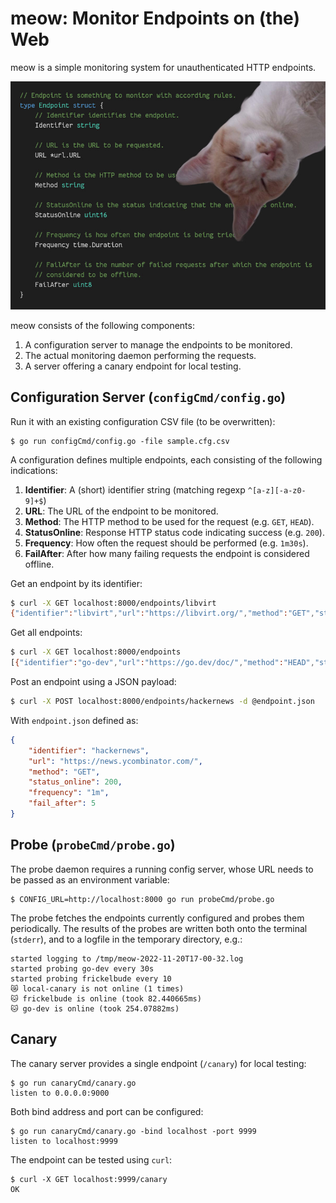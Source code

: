 # meow: Monitor Endpoints on (the) Web

meow is a simple monitoring system for unauthenticated HTTP endpoints.

![Monitoring Murzik](assets/meow.jpg)

meow consists of the following components:

1. A configuration server to manage the endpoints to be monitored.
2. The actual monitoring daemon performing the requests.
3. A server offering a canary endpoint for local testing.

## Configuration Server (`configCmd/config.go`)

Run it with an existing configuration CSV file (to be overwritten):

    $ go run configCmd/config.go -file sample.cfg.csv

A configuration defines multiple endpoints, each consisting of the following
indications:

1. **Identifier**: A (short) identifier string (matching regexp `^[a-z][-a-z0-9]+$`)
2. **URL**: The URL of the endpoint to be monitored.
3. **Method**: The HTTP method to be used for the request (e.g. `GET`, `HEAD`).
4. **StatusOnline**: Response HTTP status code indicating success (e.g. `200`).
5. **Frequency**: How often the request should be performed (e.g. `1m30s`).
6. **FailAfter**: After how many failing requests the endpoint is considered offline.

Get an endpoint by its identifier:

```bash
$ curl -X GET localhost:8000/endpoints/libvirt
{"identifier":"libvirt","url":"https://libvirt.org/","method":"GET","status_online":200,"frequency":"1m0s","fail_after":5}
```

Get all endpoints:

```bash
$ curl -X GET localhost:8000/endpoints
[{"identifier":"go-dev","url":"https://go.dev/doc/","method":"HEAD","status_online":200,"frequency":"5m0s","fail_after":1},{"identifier":"libvirt","url":"https://libvirt.org/","method":"GET","status_online":200,"frequency":"1m0s","fail_after":5},{"identifier":"frickelbude","url":"https://code.frickelbude.ch/api/v1/version","method":"GET","status_online":200,"frequency":"1m0s","fail_after":3}]
```

Post an endpoint using a JSON payload:

```bash
$ curl -X POST localhost:8000/endpoints/hackernews -d @endpoint.json
```

With `endpoint.json` defined as:

```json
{
    "identifier": "hackernews",
    "url": "https://news.ycombinator.com/",
    "method": "GET",
    "status_online": 200,
    "frequency": "1m",
    "fail_after": 5
}
```

## Probe (`probeCmd/probe.go`)

The probe daemon requires a running config server, whose URL needs to be passed
as an environment variable:

    $ CONFIG_URL=http://localhost:8000 go run probeCmd/probe.go

The probe fetches the endpoints currently configured and probes them
periodically. The results of the probes are written both onto the terminal
(`stderr`), and to a logfile in the temporary directory, e.g.:

    started logging to /tmp/meow-2022-11-20T17-00-32.log
    started probing go-dev every 30s
    started probing frickelbude every 10
    😿 local-canary is not online (1 times)
    🐱 frickelbude is online (took 82.440665ms)
    🐱 go-dev is online (took 254.07882ms)

## Canary

The canary server provides a single endpoint (`/canary`) for local testing:

    $ go run canaryCmd/canary.go
    listen to 0.0.0.0:9000

Both bind address and port can be configured:

    $ go run canaryCmd/canary.go -bind localhost -port 9999
    listen to localhost:9999

The endpoint can be tested using `curl`:

    $ curl -X GET localhost:9999/canary
    OK

